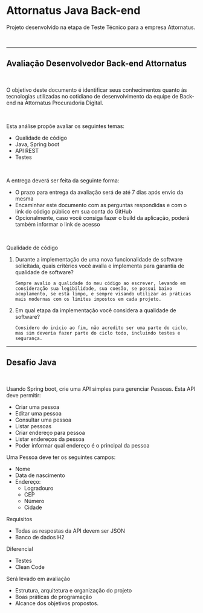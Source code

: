 # Attornatus Java Back-end

Projeto desenvolvido na etapa de Teste Técnico para a empresa Attornatus.

<br>

---

## Avaliação Desenvolvedor Back-end Attornatus 

<br>

O objetivo deste documento é identificar seus conhecimentos quanto às tecnologias utilizadas no cotidiano de desenvolvimento da equipe de Back-end na Attornatus Procuradoria Digital.

<br>

Esta análise propõe avaliar os seguintes temas: 
*	Qualidade de código
*	Java, Spring boot
*	API REST
*	Testes

<br>

A entrega deverá ser feita da seguinte forma:
*	O prazo para entrega da avaliação será de até 7 dias após envio da mesma
*	Encaminhar este documento com as perguntas respondidas e com o link do código público em sua conta do GitHub
*	Opcionalmente, caso você consiga fazer o build da aplicação, poderá também informar o link de acesso

<br>

Qualidade de código

1.	Durante a implementação de uma nova funcionalidade de software solicitada, quais critérios você avalia e implementa para garantia de qualidade de software?

        Sempre avalio a qualidade do meu código ao escrever, levando em consideração sua legibilidade, sua coesão, se possui baixo acoplamento, se está limpo, e sempre visando utilizar as práticas mais modernas com os limites impostos em cada projeto. 

2.	Em qual etapa da implementação você considera a qualidade de software?

        Considero do início ao fim, não acredito ser uma parte do ciclo, mas sim deveria fazer parte do ciclo todo, incluindo testes e segurança.

---

## Desafio Java

<br>

Usando Spring boot, crie uma API simples para gerenciar Pessoas. Esta API deve permitir:  
*	Criar uma pessoa
*	Editar uma pessoa
*	Consultar uma pessoa
*	Listar pessoas
*	Criar endereço para pessoa
*	Listar endereços da pessoa
*	Poder informar qual endereço é o principal da pessoa  

Uma Pessoa deve ter os seguintes campos:  
*	Nome
*	Data de nascimento
*	Endereço:
    *	Logradouro
    *	CEP
    *	Número
    *	Cidade

Requisitos  
*	Todas as respostas da API devem ser JSON  
*	Banco de dados H2

Diferencial
*	Testes
*	Clean Code
 
Será levado em avaliação 
*	Estrutura, arquitetura e organização do projeto  
*	Boas práticas de programação  
*	Alcance dos objetivos propostos.
